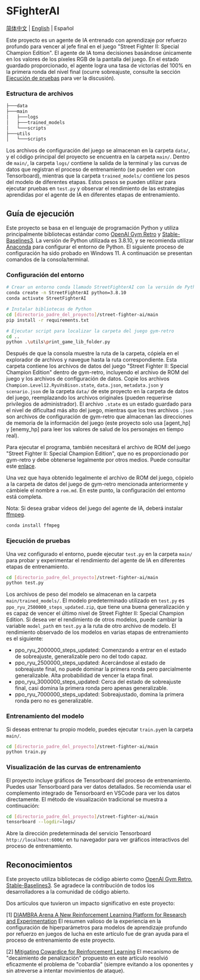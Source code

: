 # SFighterAI

[简体中文](README_CN.md) | [English](README.md) | Español

Este proyecto es un agente de IA entrenado con aprendizaje por refuerzo profundo para vencer al jefe final en el juego "Street Fighter II: Special Champion Edition". El agente de IA toma decisiones basándose únicamente en los valores de los píxeles RGB de la pantalla del juego. En el estado guardado proporcionado, el agente logra una tasa de victorias del 100% en la primera ronda del nivel final (ocurre sobreajuste, consulte la sección [Ejecución de pruebas](#ejecución-de-pruebas) para ver la discusión).

### Estructura de archivos

```bash
├───data
├───main
│   ├───logs
│   ├───trained_models
│   └───scripts
├───utils
│   └───scripts
```

Los archivos de configuración del juego se almacenan en la carpeta `data/`, y el código principal del proyecto se encuentra en la carpeta `main/`. Dentro de `main/`, la carpeta `logs/` contiene la salida de la terminal y las curvas de datos que registran el proceso de entrenamiento (se pueden ver con Tensorboard), mientras que la carpeta `trained_models/` contiene los pesos del modelo de diferentes etapas. Estos pesos se pueden utilizar para ejecutar pruebas en `test.py` y observar el rendimiento de las estrategias aprendidas por el agente de IA en diferentes etapas de entrenamiento.

## Guía de ejecución

Este proyecto se basa en el lenguaje de programación Python y utiliza principalmente bibliotecas estándar como [OpenAI Gym Retro](https://retro.readthedocs.io/en/latest/getting_started.html) y [Stable-Baselines3](https://stable-baselines3.readthedocs.io/en/master/). La versión de Python utilizada es 3.8.10, y se recomienda utilizar [Anaconda](https://www.anaconda.com) para configurar el entorno de Python. El siguiente proceso de configuración ha sido probado en Windows 11. A continuación se presentan comandos de la consola/terminal.

### Configuración del entorno

```bash
# Crear un entorno conda llamado StreetFighterAI con la versión de Python 3.8.10
conda create -n StreetFighterAI python=3.8.10
conda activate StreetFighterAI

# Instalar bibliotecas de Python
cd [directorio_padre_del_proyecto]/street-fighter-ai/main
pip install -r requirements.txt

# Ejecutar script para localizar la carpeta del juego gym-retro
cd ..
python .\utils\print_game_lib_folder.py
```

Después de que la consola muestre la ruta de la carpeta, cópiela en el explorador de archivos y navegue hasta la ruta correspondiente. Esta carpeta contiene los archivos de datos del juego "Street Fighter II: Special Champion Edition" dentro de gym-retro, incluyendo el archivo de ROM del juego y los archivos de configuración de datos. Copie los archivos `Champion.Level12.RyuVsBison.state`, `data.json`, `metadata.json` y `scenario.json` de la carpeta `data/` de este proyecto en la carpeta de datos del juego, reemplazando los archivos originales (pueden requerirse privilegios de administrador). El archivo `.state` es un estado guardado para el nivel de dificultad más alto del juego, mientras que los tres archivos `.json` son archivos de configuración de gym-retro que almacenan las direcciones de memoria de la información del juego (este proyecto solo usa [agent_hp] y [enemy_hp] para leer los valores de salud de los personajes en tiempo real).

Para ejecutar el programa, también necesitará el archivo de ROM del juego "Street Fighter II: Special Champion Edition", que no es proporcionado por gym-retro y debe obtenerse legalmente por otros medios. Puede consultar este [enlace](https://wowroms.com/en/roms/sega-genesis-megadrive/street-fighter-ii-special-champion-edition-europe/26496.html).

Una vez que haya obtenido legalmente el archivo de ROM del juego, cópielo a la carpeta de datos del juego de gym-retro mencionada anteriormente y cámbiele el nombre a `rom.md`. En este punto, la configuración del entorno está completa.

Nota: Si desea grabar videos del juego del agente de IA, deberá instalar [ffmpeg](https://ffmpeg.org/).

```bash
conda install ffmpeg
```

### Ejecución de pruebas

Una vez configurado el entorno, puede ejecutar `test.py` en la carpeta `main/` para probar y experimentar el rendimiento del agente de IA en diferentes etapas de entrenamiento.

```bash
cd [directorio_padre_del_proyecto]/street-fighter-ai/main
python test.py
```

Los archivos de peso del modelo se almacenan en la carpeta `main/trained_models/`. El modelo predeterminado utilizado en `test.py` es `ppo_ryu_2500000_steps_updated.zip`, que tiene una buena generalización y es capaz de vencer el último nivel de Street Fighter II: Special Champion Edition. Si desea ver el rendimiento de otros modelos, puede cambiar la variable `model_path` en `test.py` a la ruta de otro archivo de modelo. El rendimiento observado de los modelos en varias etapas de entrenamiento es el siguiente:

* ppo_ryu_2000000_steps_updated: Comenzando a entrar en el estado de sobreajuste, generalizable pero no del todo capaz.
* ppo_ryu_2500000_steps_updated: Acercándose al estado de sobreajuste final, no puede dominar la primera ronda pero parcialmente generalizable. Alta probabilidad de vencer la etapa final.
* ppo_ryu_3000000_steps_updated: Cerca del estado de sobreajuste final, casi domina la primera ronda pero apenas generalizable.
* ppo_ryu_7000000_steps_updated: Sobreajustado, domina la primera ronda pero no es generalizable.

### Entrenamiento del modelo

Si deseas entrenar tu propio modelo, puedes ejecutar `train.py`en la carpeta `main/`.

```bash
cd [directorio_padre_del_proyecto]/street-fighter-ai/main
python train.py
```

### Visualización de las curvas de entrenamiento

El proyecto incluye gráficos de Tensorboard del proceso de entrenamiento. Puedes usar Tensorboard para ver datos detallados. Se recomienda usar el complemento integrado de Tensorboard en VSCode para ver los datos directamente. El método de visualización tradicional se muestra a continuación:

```bash
cd [directorio_padre_del_proyecto]/street-fighter-ai/main
tensorboard --logdir=logs/
```

Abre la dirección predeterminada del servicio Tensorboard `http://localhost:6006/` en tu navegador para ver gráficos interactivos del proceso de entrenamiento.

## Reconocimientos
Este proyecto utiliza bibliotecas de código abierto como [OpenAI Gym Retro](https://retro.readthedocs.io/en/latest/getting_started.html), [Stable-Baselines3](https://stable-baselines3.readthedocs.io/en/master/). Se agradece la contribución de todos los desarrolladores a la comunidad de código abierto.

Dos artículos que tuvieron un impacto significativo en este proyecto:

[1] [DIAMBRA Arena A New Reinforcement Learning Platform for Research and Experimentation](https://arxiv.org/abs/2210.10595)
El resumen valioso de la experiencia en la configuración de hiperparámetros para modelos de aprendizaje profundo por refuerzo en juegos de lucha en este artículo fue de gran ayuda para el proceso de entrenamiento de este proyecto.

[2] [Mitigating Cowardice for Reinforcement Learning](https://ieee-cog.org/2022/assets/papers/paper_111.pdf)
El mecanismo de "decaimiento de penalización" propuesto en este artículo resolvió eficazmente el problema de "cobardía" (siempre evitando a los oponentes y sin atreverse a intentar movimientos de ataque).